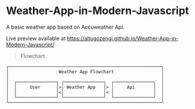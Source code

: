 # Weather-App-in-Modern-Javascript

A basic weather app based on Accuweather Api.

Live preview available at https://altugozengi.github.io/Weather-App-in-Modern-Javascript/

>Flowchart

	┌──────────────────────────────────────────────────────────┐
	│                   Weather App Flowchart                  │
	│                                                          │
	│  ┌───────────────┐ ┌───────────────┐  ┌───────────────┐  │
	│  │     User      │>│ Weather App   │> │     Api       │  │
	│  │               │<│               │< │               │  │
	│  └───────────────┘ └───────────────┘  └───────────────┘  │
	└──────────────────────────────────────────────────────────┘
